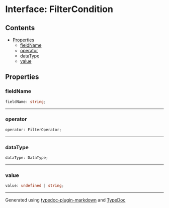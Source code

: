 # Interface: FilterCondition

## Contents

- [Properties](FilterCondition.md#properties)
  - [fieldName](FilterCondition.md#fieldname)
  - [operator](FilterCondition.md#operator)
  - [dataType](FilterCondition.md#datatype)
  - [value](FilterCondition.md#value)

## Properties

### fieldName

```ts
fieldName: string;
```

***

### operator

```ts
operator: FilterOperator;
```

***

### dataType

```ts
dataType: DataType;
```

***

### value

```ts
value: undefined | string;
```

***

Generated using [typedoc-plugin-markdown](https://www.npmjs.com/package/typedoc-plugin-markdown) and [TypeDoc](https://typedoc.org/)
